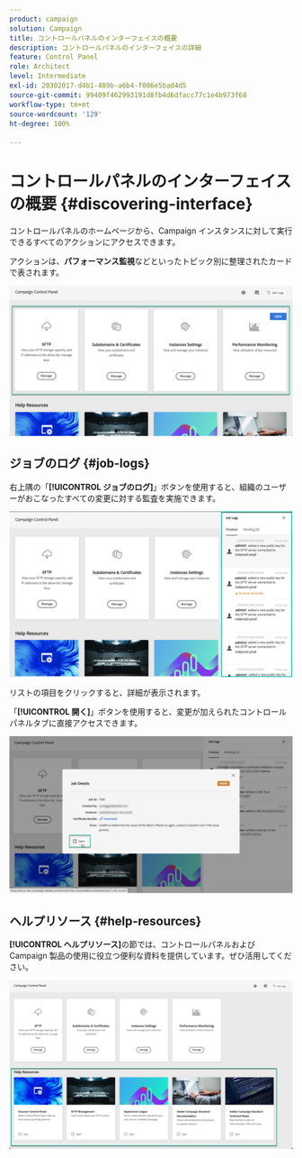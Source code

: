 ```yaml
---
product: campaign
solution: Campaign
title: コントロールパネルのインターフェイスの概要
description: コントロールパネルのインターフェイスの詳細
feature: Control Panel
role: Architect
level: Intermediate
exl-id: 20302017-d4b1-489b-a6b4-f086e5bad4d5
source-git-commit: 99409f462993191d8fb4d6dfacc77c1e4b973f68
workflow-type: tm+mt
source-wordcount: '129'
ht-degree: 100%

---
```


# コントロールパネルのインターフェイスの概要 {#discovering-interface}

コントロールパネルのホームページから、Campaign インスタンスに対して実行できるすべてのアクションにアクセスできます。

アクションは、**パフォーマンス監視**&#x200B;などといったトピック別に整理されたカードで表されます。

<!--With upcoming Campaign releases, more topics and cards will be made available.-->

![](assets/control_panel_interface.png)

## ジョブのログ {#job-logs}

右上隅の「**[!UICONTROL ジョブのログ]**」ボタンを使用すると、組織のユーザーがおこなったすべての変更に対する監査を実施できます。

![](assets/control_panel_interface2.png)

リストの項目をクリックすると、詳細が表示されます。

「**[!UICONTROL 開く]**」ボタンを使用すると、変更が加えられたコントロールパネルタブに直接アクセスできます。

![](assets/control_panel_logdetails.png)

## ヘルプリソース {#help-resources}

**[!UICONTROL ヘルプリソース]**&#x200B;の節では、コントロールパネルおよび Campaign 製品の使用に役立つ便利な資料を提供しています。ぜひ活用してください。

![](assets/helpresources.png)
